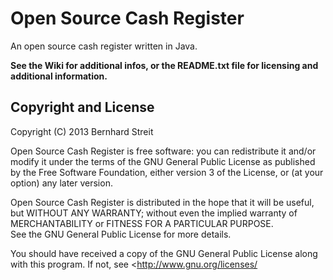 Open Source Cash Register
=========================

An open source cash register written in Java.

**See the Wiki for additional infos, or the README.txt file for licensing and additional information.**


Copyright and License
---------------------

Copyright (C) 2013 Bernhard Streit

Open Source Cash Register is free software: you can redistribute it 
and/or modify it under the terms of the GNU General Public License 
as published by the Free Software Foundation, either version 3 of 
the License, or (at your option) any later version.

Open Source Cash Register is distributed in the hope that it will 
be useful, but WITHOUT ANY WARRANTY; without even the implied 
warranty of MERCHANTABILITY or FITNESS FOR A PARTICULAR PURPOSE.  
See the GNU General Public License for more details.

You should have received a copy of the GNU General Public License
along with this program. If not, see <http://www.gnu.org/licenses/
